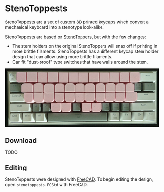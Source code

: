 # StenoToppests

StenoToppests are a set of custom 3D printed keycaps which convert a mechanical keyboard into a stenotype look-alike.

StenoToppests are based on [StenoToppers](https://github.com/CemraJC/stenotoppers), but with the few changes:

- The stem holders on the original StenoToppers will snap off if printing in more brittle filaments. StenoToppests has a different keycap stem holder design that can allow using more brittle filaments.
- Can fit "dust-proof" type switches that have walls around the stem.

![A picture of a keyboard using the StenoToppests keycaps.](images/keyboard.jpg)

## Download

TODO

## Editing

StenoToppests were designed with [FreeCAD](https://www.freecad.org/). To begin editing the design, open `stenotoppests.FCStd` with FreeCAD.
